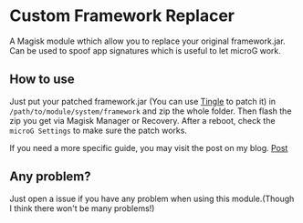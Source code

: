 # Custom Framework Replacer
A Magisk module wthich allow you to replace your original framework.jar. Can be used to spoof app signatures which is useful to let microG work.

## How to use
Just put your patched framework.jar (You can use [Tingle](https://github.com/ale5000-git/tingle) to patch it) in `/path/to/module/system/framework` and zip the whole folder. Then flash the zip you get via Magisk Manager or Recovery. After a reboot, check the `microG Settings` to make sure the patch works.

If you need a more specific guide, you may visit the post on my blog. [Post](https://chsh.moe/2017/06/setup-microg-yes/)

## Any problem?
Just open a issue if you have any problem when using this module.(Though I think there won't be many problems!)